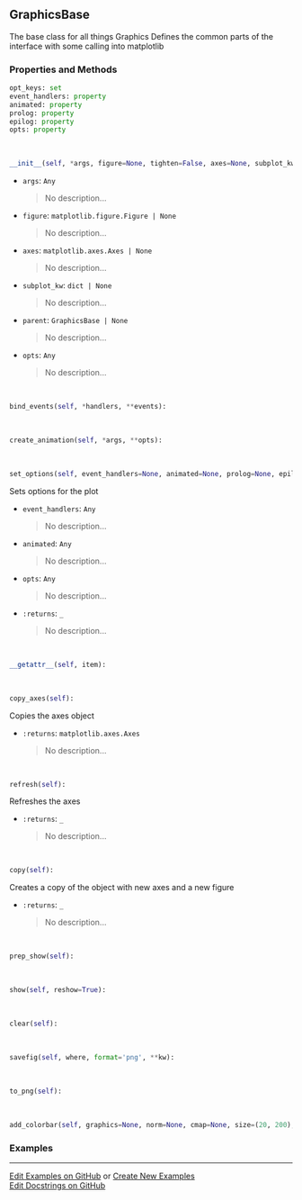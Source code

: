 ## <a id="McUtils.Plots.Graphics.GraphicsBase">GraphicsBase</a>
The base class for all things Graphics
Defines the common parts of the interface with some calling into matplotlib

### Properties and Methods
```python
opt_keys: set
event_handlers: property
animated: property
prolog: property
epilog: property
opts: property
```
<a id="McUtils.Plots.Graphics.GraphicsBase.__init__">&nbsp;</a>
```python
__init__(self, *args, figure=None, tighten=False, axes=None, subplot_kw=None, parent=None, image_size=None, padding=None, aspect_ratio=None, non_interactive=None, mpl_backend=None, theme=None, prop_manager=<class 'McUtils.Plots.Properties.GraphicsPropertyManager'>, theme_manager=<class 'McUtils.Plots.Styling.ThemeManager'>, managed=None, **opts): 
```

- `args`: `Any`
    >No description...
- `figure`: `matplotlib.figure.Figure | None`
    >No description...
- `axes`: `matplotlib.axes.Axes | None`
    >No description...
- `subplot_kw`: `dict | None`
    >No description...
- `parent`: `GraphicsBase | None`
    >No description...
- `opts`: `Any`
    >No description...

<a id="McUtils.Plots.Graphics.GraphicsBase.bind_events">&nbsp;</a>
```python
bind_events(self, *handlers, **events): 
```

<a id="McUtils.Plots.Graphics.GraphicsBase.create_animation">&nbsp;</a>
```python
create_animation(self, *args, **opts): 
```

<a id="McUtils.Plots.Graphics.GraphicsBase.set_options">&nbsp;</a>
```python
set_options(self, event_handlers=None, animated=None, prolog=None, epilog=None, **opts): 
```
Sets options for the plot
- `event_handlers`: `Any`
    >No description...
- `animated`: `Any`
    >No description...
- `opts`: `Any`
    >No description...
- `:returns`: `_`
    >No description...

<a id="McUtils.Plots.Graphics.GraphicsBase.__getattr__">&nbsp;</a>
```python
__getattr__(self, item): 
```

<a id="McUtils.Plots.Graphics.GraphicsBase.copy_axes">&nbsp;</a>
```python
copy_axes(self): 
```
Copies the axes object
- `:returns`: `matplotlib.axes.Axes`
    >No description...

<a id="McUtils.Plots.Graphics.GraphicsBase.refresh">&nbsp;</a>
```python
refresh(self): 
```
Refreshes the axes
- `:returns`: `_`
    >No description...

<a id="McUtils.Plots.Graphics.GraphicsBase.copy">&nbsp;</a>
```python
copy(self): 
```
Creates a copy of the object with new axes and a new figure
- `:returns`: `_`
    >No description...

<a id="McUtils.Plots.Graphics.GraphicsBase.prep_show">&nbsp;</a>
```python
prep_show(self): 
```

<a id="McUtils.Plots.Graphics.GraphicsBase.show">&nbsp;</a>
```python
show(self, reshow=True): 
```

<a id="McUtils.Plots.Graphics.GraphicsBase.clear">&nbsp;</a>
```python
clear(self): 
```

<a id="McUtils.Plots.Graphics.GraphicsBase.savefig">&nbsp;</a>
```python
savefig(self, where, format='png', **kw): 
```

<a id="McUtils.Plots.Graphics.GraphicsBase.to_png">&nbsp;</a>
```python
to_png(self): 
```

<a id="McUtils.Plots.Graphics.GraphicsBase.add_colorbar">&nbsp;</a>
```python
add_colorbar(self, graphics=None, norm=None, cmap=None, size=(20, 200), tick_padding=40, **kw): 
```

### Examples


___

[Edit Examples on GitHub](https://github.com/McCoyGroup/References/edit/gh-pages/Documentation/examples/McUtils/Plots/Graphics/GraphicsBase.md) or 
[Create New Examples](https://github.com/McCoyGroup/References/new/gh-pages/?filename=Documentation/examples/McUtils/Plots/Graphics/GraphicsBase.md) <br/>
[Edit Docstrings on GitHub](https://github.com/McCoyGroup/McUtils/edit/master/Plots/Graphics.py?message=Update%20Docs)